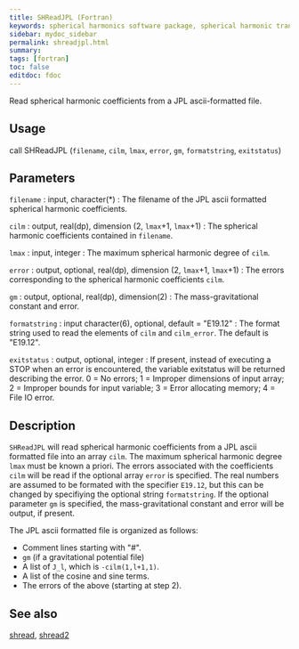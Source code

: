 ```yaml
---
title: SHReadJPL (Fortran)
keywords: spherical harmonics software package, spherical harmonic transform, legendre functions, multitaper spectral analysis, fortran, Python, gravity, magnetic field
sidebar: mydoc_sidebar
permalink: shreadjpl.html
summary:
tags: [fortran]
toc: false
editdoc: fdoc
---
```


Read spherical harmonic coefficients from a JPL ascii-formatted file.

## Usage

call SHReadJPL (`filename`, `cilm`, `lmax`, `error`, `gm`, `formatstring`, `exitstatus`)

## Parameters

`filename` : input, character(*)
:   The filename of the JPL ascii formatted spherical harmonic coefficients.

`cilm` : output, real(dp), dimension (2, `lmax`+1, `lmax`+1)
:   The spherical harmonic coefficients contained in `filename`.

`lmax` : input, integer
:   The maximum spherical harmonic degree of `cilm`.

`error` : output, optional, real(dp), dimension (2, `lmax`+1, `lmax`+1)
:   The errors corresponding to the spherical harmonic coefficients `cilm`.

`gm` : output, optional, real(dp), dimension(2)
:   The mass-gravitational constant and error.

`formatstring` : input character(6), optional, default = "E19.12"
:   The format string used to read the elements of `cilm` and `cilm_error`. The default is "E19.12".

`exitstatus` : output, optional, integer
:   If present, instead of executing a STOP when an error is encountered, the variable exitstatus will be returned describing the error. 0 = No errors; 1 = Improper dimensions of input array; 2 = Improper bounds for input variable; 3 = Error allocating memory; 4 = File IO error.

## Description

`SHReadJPL` will read spherical harmonic coefficients from a JPL ascii formatted file into an array `cilm`. The maximum spherical harmonic degree `lmax` must be known a priori. The errors associated with the coefficients `cilm` will be read if the optional array `error` is specified. The real numbers are assumed to be formated with the specifier `E19.12`, but this can be changed by specifiying the optional string `formatstring`. If the optional parameter `gm` is specified, the mass-gravitational constant and error will be output, if present.

The JPL ascii formatted file is organized as follows:

- Comment lines starting with "#".
- `gm` (if a gravitational potential file)
- A list of `J_l`, which is `-cilm(1,l+1,1)`.
- A list of the cosine and sine terms.
- The errors of the above (starting at step 2).

## See also

[shread](shread.html), [shread2](shread2.html)
